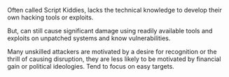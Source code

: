 Often called Script Kiddies, lacks the technical knowledge to develop their own hacking tools or exploits.

But, can still cause significant damage using readily available tools and exploits on unpatched systems and know vulnerabilities.

Many unskilled attackers are motivated by a desire for recognition or the thrill of causing disruption, they are less likely to be motivated by financial gain or political ideologies. Tend to focus on easy targets.

